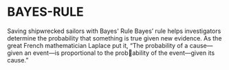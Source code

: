 # BAYES-RULE
Saving shipwrecked sailors with Bayes' Rule
Bayes’ rule helps investigators determine the probability that something is 
true given new evidence. As the great French mathematician Laplace put it, 
“The probability of a cause—given an event—is proportional to the probability of the event—given its cause.”
